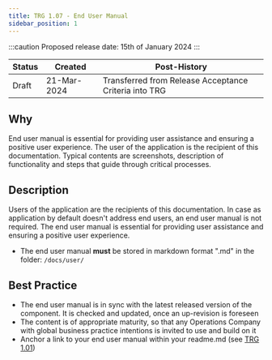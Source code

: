 ```yaml
---
title: TRG 1.07 - End User Manual
sidebar_position: 1
---
```


:::caution
Proposed release date: 15th of January 2024
:::

| Status | Created      | Post-History                                          |
|--------|--------------|-------------------------------------------------------|
| Draft  | 21-Mar-2024  | Transferred from Release Acceptance Criteria into TRG |

## Why

End user manual is essential for providing user assistance and ensuring a positive user experience. The user of the application is the recipient of this documentation. Typical contents are screenshots, description of functionality and steps that guide through critical processes.

## Description

Users of the application are the recipients of this documentation. In case as application by default doesn't address end users, an end user manual is not required.
The end user manual is essential for providing user assistance and ensuring a positive user experience.

- The end user manual **must** be stored in markdown format ".md" in the folder: `/docs/user/`

## Best Practice

- The end user manual is in sync with the latest released version of the component. It is checked and updated, once an up-revision is foreseen
- The content is of appropriate maturity, so that any Operations Company with global business practice intentions is invited to use and build on it
- Anchor a link to your end user manual within your readme.md (see [TRG 1.01](https://eclipse-tractusx.github.io/docs/release/trg-1/trg-1-1))
